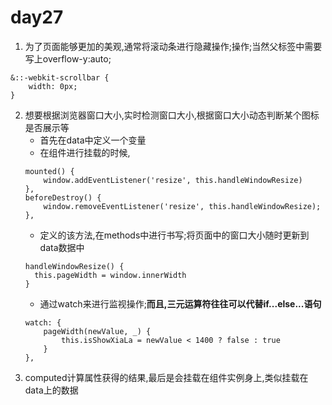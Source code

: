 # day27

1. 为了页面能够更加的美观,通常将滚动条进行隐藏操作;操作;当然父标签中需要写上overflow-y:auto;
```
&::-webkit-scrollbar {
    width: 0px;
}
```
2. 想要根据浏览器窗口大小,实时检测窗口大小,根据窗口大小动态判断某个图标是否展示等
    - 首先在data中定义一个变量
    - 在组件进行挂载的时候,
    ```
    mounted() {
        window.addEventListener('resize', this.handleWindowResize)
    },
    beforeDestroy() {
        window.removeEventListener('resize', this.handleWindowResize);
    },
    ```
    - 定义的该方法,在methods中进行书写;将页面中的窗口大小随时更新到data数据中
    ```
    handleWindowResize() {
      this.pageWidth = window.innerWidth
    }
    ```
    - 通过watch来进行监视操作;**而且,三元运算符往往可以代替if...else...语句**
    ```
    watch: {
        pageWidth(newValue, _) {
            this.isShowXiaLa = newValue < 1400 ? false : true
        }
    },
    ```
3. computed计算属性获得的结果,最后是会挂载在组件实例身上,类似挂载在data上的数据
